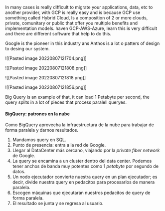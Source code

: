 In many cases is really difficult to migrate your applications, data, etc to another provider, with GCP is really easy and is because GCP use something called Hybrid Cloud, Is a composition of 2 or more clouds, private, comunitary or public that offer you multiple benefits and implementation models. haven GCP-AWS-Azure, learn this is very difficult and there are different software that help to do this.

Google is the pioneer in this industry ans Anthos is a lot o patters of design to desing our system.

![[Pasted image 20220807121704.png]]


![[Pasted image 20220807121808.png]]

![[Pasted image 20220807121818.png]]

![[Pasted image 20220807121856.png]]

Big Query is an example of that, it can load 1 Petabyte per second, the query splits in a lot of pieces that process paralell queryes.

#### BigQuery: patrones en la nube

Como BigQuery aprovecha la infraestructura de la nube para trabajar de forma paralela y darnos resultados.

1.  Mandamos query en SQL.
2.  Punto de presencia: entra a la red de Google.
3.  Llegar al DataCenter más cercano, viajando por la _private fiber network_ de Google.
4.  La query se encamina a un cluster dentro del data center. Podemos tener anchos de banda muy potentes como 1 _petabyte_ por segundo de datos.
5.  Un nodo ejecutador convierte nuestra query en un plan ejecutador; es decir, divide nuestra query en pedacitos para procesarlos de manera paralela.
6.  Escogen máquinas que ejecutarán nuestros pedacitos de query de forma paralela.
7.  El resultado se junta y se regresa al usuario.




